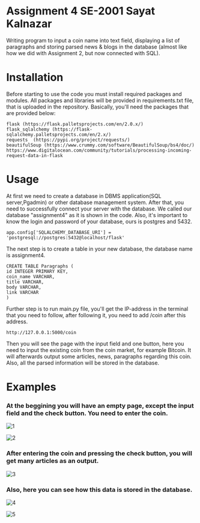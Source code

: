 # Assignment 4 SE-2001 Sayat Kalnazar
Writing program to input a coin name into text field, displaying a list of paragraphs and storing parsed news & blogs in the database (almost like how we did with Assignment 2, but now connected with SQL).
# Installation
Before starting to use the code you must install required packages and modules. All packages and libraries will be provided in requirements.txt file, that is uploaded in the repository. Basically, you'll need the packages that are provided below:
```
flask (https://flask.palletsprojects.com/en/2.0.x/)
flask_sqlalchemy (https://flask-sqlalchemy.palletsprojects.com/en/2.x/)
requests  (https://pypi.org/project/requests/)
beautifulSoup (https://www.crummy.com/software/BeautifulSoup/bs4/doc/)
https://www.digitalocean.com/community/tutorials/processing-incoming-request-data-in-flask
```
# Usage
At first we need to create a database in DBMS application(SQL server,Pgadmin) or other database management system. After that, you need to successfully connect your server with the database. We called our database "assignment4" as it is shown in the code. Also, it's important to know the login and password of your database, ours is postgres and 5432.
```
app.config['SQLALCHEMY_DATABASE_URI'] = 'postgresql://postgres:5432@localhost/flask'
```
The next step is to create a table in your new database, the database name is assignment4.
```
CREATE TABLE Paragraphs (
id INTEGER PRIMARY KEY,
coin_name VARCHAR,
title VARCHAR,
body VARCHAR, 
link VARCHAR
)
```
Further step is to run main.py file, you'll get the IP-address in the terminal that you need to follow, after following it, you need to add /coin after this address. 
```
http://127.0.0.1:5000/coin
```
Then you will see the page with the input field and one button, here you need to input the existing coin from the coin market, for example Bitcoin. It will afterwards output some articles, news, paragraphs regarding this coin. Also, all the parsed information will be stored in the database.

# Examples
### At the beggining you will have an empty page, except the input field and the check button. You need to enter the coin.
![1](https://user-images.githubusercontent.com/82859085/141158434-d9e2920f-cc20-4ec9-9b7b-e022bbcef0b7.PNG)

![2](https://user-images.githubusercontent.com/82859085/141158683-93e8dedd-91a8-4661-87b5-e1612212dd79.PNG)

### After entering the coin and pressing the check button, you will get many articles as an output.

![3](https://user-images.githubusercontent.com/82859085/141158847-073a2866-aa4d-49f7-9e26-6eaa075fdaab.PNG)

### Also, here you can see how this data is stored in the database.


![4](https://user-images.githubusercontent.com/82859085/141159166-f7105955-7309-4790-816c-f1f89d9ede23.PNG)

![5](https://user-images.githubusercontent.com/82859085/141159315-e02333b7-bc2c-48e7-ba1c-2815df71337e.PNG)





